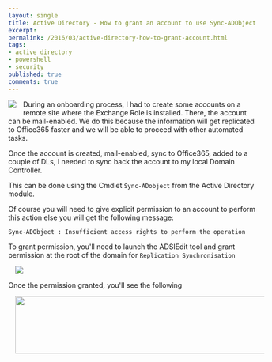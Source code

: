 ```yaml
---
layout: single
title: Active Directory - How to grant an account to use Sync-ADObject ?
excerpt: 
permalink: /2016/03/active-directory-how-to-grant-account.html
tags: 
- active directory
- powershell
- security
published: true
comments: true
---
```


 
<img imageanchor="1" style="clear: left; float: left; margin-bottom: 1em; margin-right: 1em;" border="0" src="{{ base_path }}/images/2016/20160319_Active_Directory_-_How_to_grant_an_account_to_use_Sync-ADObject_/Site_Map__1914663504__-96x96.png" />During an onboarding process, I had to create some accounts on a remote site where the Exchange Role is installed. There, the account can be mail-enabled. We do this because the information will get replicated to Office365 faster and we will be able to proceed with other automated tasks.

Once the account is created, mail-enabled, sync to Office365, added to a couple of DLs, I needed to sync back the account to my local Domain Controller.

This can be done using the Cmdlet ```Sync-ADobject``` from the Active Directory module.

Of course you will need to give explicit permission to an account to perform this action else you will get the following message:

```Sync-ADObject : Insufficient access rights to perform the operation```

To grant permission, you'll need to launch the ADSIEdit tool and grant permission at the root of the domain for ```Replication Synchronisation```

<img border="0" src="{{ base_path }}/images/2016/20160319_Active_Directory_-_How_to_grant_an_account_to_use_Sync-ADObject_/replication_synchronization_permission__1889655891__-637x581.png" imageanchor="1" style="margin-left: 1em; margin-right: 1em;" />

Once the permission granted, you'll see the following

<a href="{{ base_path }}/images/2016/20160319_Active_Directory_-_How_to_grant_an_account_to_use_Sync-ADObject_/replication_synchronization_Sync-AdObject__973336434__-1012x184.png" imageanchor="1" style="margin-left: 1em; margin-right: 1em;"><img border="0" height="116" src="{{ base_path }}/images/2016/20160319_Active_Directory_-_How_to_grant_an_account_to_use_Sync-ADObject_/replication_synchronization_Sync-AdObject__334694765__-640x116.png" width="640" /></a>